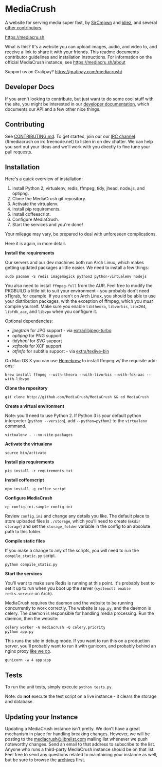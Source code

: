 # MediaCrush

A website for serving media super fast, by [SirCmpwn](https://github.com/SirCmpwn) and [jdiez](https://github.com/jdiez17), and several [other contributors](https://github.com/MediaCrush/MediaCrush/graphs/contributors).

https://mediacru.sh

What is this?
It's a website you can upload images, audio, and video to, and receive a link to share it with your friends.
This readme documents contributor guidelines and installation instructions.
For information on the official MediaCrush instance, see https://mediacru.sh/about

Support us on Gratipay? https://gratipay.com/mediacrush/

## Developer Docs

If you aren't looking to contribute, but just want to do some cool stuff with the site, you might be interested in our [developer documentation](https://mediacru.sh/docs), which documents our API and a few other nice things.

## Contributing

See [CONTRIBUTING.md](https://github.com/MediaCrush/MediaCrush/blob/master/CONTRIBUTING.md).
To get started, join our our [IRC channel](http://webchat.freenode.net/?channels=mediacrush&uio=d4) (#mediacrush on irc.freenode.net) to listen in on dev chatter.
We can help you sort out your ideas and we'll work with you directly to fine tune your pull requests.

## Installation

Here's a quick overview of installation:

1. Install Python 2, virtualenv, redis, ffmpeg, tidy, jhead, node.js, and optipng.
2. Clone the MediaCrush git repository.
3. Activate the virtualenv.
4. Install pip requirements.
5. Install coffeescript.
6. Configure MediaCrush.
7. Start the services and you're done!

Your mileage may vary, be prepared to deal with unforeseen complications.

Here it is again, in more detail.

**Install the requirements**

Our servers and our dev machines both run Arch Linux, which makes getting updated packages a little easier.
We need to install a few things: 

    sudo pacman -S redis imagemagick python2 python-virtualenv nodejs
    
You also need to install `ffmpeg-full` from the AUR.
Feel free to modify the PKGBUILD a little bit to suit your environment - you probably don't need x11grab, for example.
If you aren't on Arch Linux, you should be able to use your distribution packages, with the exception of ffmpeg, which you *must* compile yourself.
Make sure you enable `libtheora`, `libvorbis`, `libx264`, `libfdk_aac`, and `libvpx` when you configure it.

Optional dependencies:

* *jpegtran* for JPG support - via [extra/libjpeg-turbo](https://www.archlinux.org/packages/extra/x86_64/libjpeg-turbo/)
* *optipng* for PNG support
* *tidyhtml* for SVG support
* *xcftools* for XCF support
* *otfinfo* for subtitle support - via [extra/texlive-bin](https://www.archlinux.org/packages/extra/x86_64/texlive-bin/)

On Mac OS X you can use [Homebrew](http://brew.sh/) to install ffmpeg w/ the requisite add-ons:

    brew install ffmpeg --with-theora --with-livorbis --with-fdk-aac --with-libvpx

**Clone the repository**

    git clone http://github.com/MediaCrush/MediaCrush && cd MediaCrush

**Create a virtual environment**

Note: you'll need to use Python 2. If Python 3 is your default python interpreter (`python --version`), add `--python=python2` to the `virtualenv` command.

    virtualenv . --no-site-packages

**Activate the virtualenv**

    source bin/activate

**Install pip requirements**

    pip install -r requirements.txt

**Install coffeescript**

    npm install -g coffee-script

**Configure MediaCrush**

    cp config.ini.sample config.ini

Review `config.ini` and change any details you like.
The default place to store uploaded files is `./storage`, which you'll need to create (`mkdir storage`) and set the `storage_folder` variable in the config to an absolute path to this folder.

**Compile static files**

If you make a change to any of the scripts, you will need to run the `compile_static.py` script.

    python compile_static.py

**Start the services**

You'll want to make sure Redis is running at this point.
It's probably best to set it up to run when you boot up the server (`systemctl enable redis.service` on Arch).

MediaCrush requires the daemon and the website to be running concurrently to work correctly.
The website is `app.py`, and the daemon is celery.
The daemon is responsible for handling media processing.
Run the daemon, then the website:

    celery worker -A mediacrush -Q celery,priority
    python app.py

This runs the site in debug mode.
If you want to run this on a production server, you'll probably want to run it with gunicorn, and probably behind an nginx proxy [like we do](https://github.com/MediaCrush/MediaCrush/blob/master/config/nginx.conf).

    gunicorn -w 4 app:app

## Tests

To run the unit tests, simply execute `python tests.py`.

Note: do **not** execute the test script on a live instance - it clears the storage and database.

## Updating your Instance

Updating a MediaCrush instance isn't pretty.
We don't have a great mechanism in place for handling breaking changes.
However, we will be posting to the mediacrush@librelist.com mailing list whenever we push noteworthy changes.
Send an email to that address to subscribe to the list.
Anyone who runs a third-party MediaCrush instance should be on that list.
Feel free to send any questions related to maintaining your instance as well, but be sure to browse the [archives](http://librelist.com/browser/mediacrush) first.
